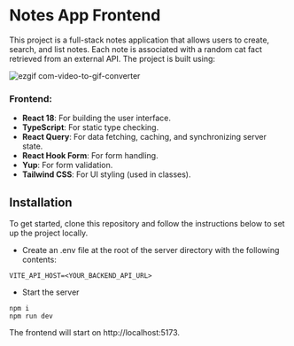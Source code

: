 # Notes App Frontend

This project is a full-stack notes application that allows users to create, search, and list notes. Each note is associated with a random cat fact retrieved from an external API. The project is built using:

![ezgif com-video-to-gif-converter](https://github.com/user-attachments/assets/b77502fd-a71f-475e-8a86-93ecf755550e)

### Frontend:

- **React 18**: For building the user interface.
- **TypeScript**: For static type checking.
- **React Query**: For data fetching, caching, and synchronizing server state.
- **React Hook Form**: For form handling.
- **Yup**: For form validation.
- **Tailwind CSS**: For UI styling (used in classes).

## Installation

To get started, clone this repository and follow the instructions below to set up the project locally.

- Create an .env file at the root of the server directory with the following contents:

```
VITE_API_HOST=<YOUR_BACKEND_API_URL>
```

- Start the server

```
npm i
npm run dev
```

The frontend will start on http://localhost:5173.
